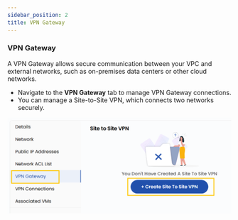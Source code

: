 ```yaml
---
sidebar_position: 2
title: VPN Gateway
---
```


### **VPN Gateway**

A VPN Gateway allows secure communication between your VPC and external networks, such as on-premises data centers or other cloud networks.

- Navigate to the **VPN Gateway** tab to manage VPN Gateway connections.
- You can manage a Site-to-Site VPN, which connects two networks securely.

![alt text](images/vpc_net_9.png)